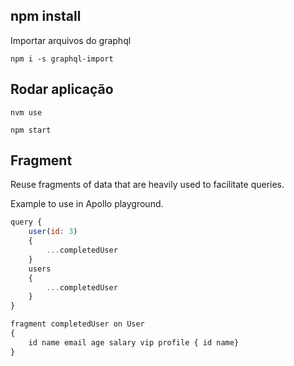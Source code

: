 ## npm install

Importar arquivos do graphql

```
npm i -s graphql-import
```

## Rodar aplicação

```
nvm use
```

```
npm start
```

## Fragment

Reuse fragments of data that are heavily used to facilitate queries.

Example to use in Apollo playground.

```javascript
query {
    user(id: 3)
    {
        ...completedUser
    }
    users
    {
        ...completedUser
    }
}

fragment completedUser on User
{
    id name email age salary vip profile { id name}
}
```
